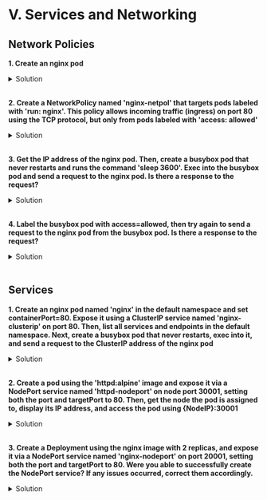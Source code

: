# V.	Services and Networking

## Network Policies

**1. Create an nginx pod**

<details><summary>Solution</summary>

<p>

```bash
kubectl run nginx --image=nginx
```
</p>
</details>
<br/>

**2. Create a NetworkPolicy named 'nginx-netpol' that targets pods labeled with 'run: nginx'. This policy allows incoming traffic (ingress) on port 80 using the TCP protocol, but only from pods labeled with 'access: allowed'**

<details><summary>Solution</summary>

<p>

netpol.yaml

```YAML
apiVersion: networking.k8s.io/v1
kind: NetworkPolicy
metadata:
  name: nginx-netpol
spec:
  podSelector:
    matchLabels:
      run: nginx
  ingress:
  - from:
    - podSelector:
        matchLabels:
          access: allowed
    ports:
    - protocol: TCP
      port: 80
  policyTypes:
  - Ingress
```
```bash
kubectl apply -f netpol.yaml
kubectl get netpol
```
</p>
</details>
<br/>

**3. Get the IP address of the nginx pod. Then, create a busybox pod that never restarts and runs the command 'sleep 3600'. Exec into the busybox pod and send a request to the nginx pod. Is there a response to the request?**

<details><summary>Solution</summary>

<p>

```bash
kubectl get pods -o wide
kubectl run busybox --image=busybox --restart=Never --command -- sleep 3600
kubectl exec -it busybox -- sh
wget {nginxPodIp}:80 #should not respond

```
</p>
</details>
<br/>

**4. Label the busybox pod with access=allowed, then try again to send a request to the nginx pod from the busybox pod. Is there a response to the request?**

<details><summary>Solution</summary>

<p>

```bash
kubectl label pod busybox access=allowed
kubectl exec -it busybox -- sh
wget {nginxPodIp}:80 #should respond
```
</p>
</details>
<br/>

## Services

**1. Create an nginx pod named 'nginx' in the default namespace and set containerPort=80. Expose it using a ClusterIP service named 'nginx-clusterip' on port 80. Then, list all services and endpoints in the default namespace. Next, create a busybox pod that never restarts, exec into it, and send a request to the ClusterIP address of the nginx pod**

<details><summary>Solution</summary>

<p>

```bash
kubectl run nginx --image=nginx --port=80
kubectl expose pod nginx --name=nginx-clusterip --port=80
kubectl get svc
kubectl get endpoints
kubectl run busybox --image=busybox --restart=Never -it -- sh
wget -O- {clusterIp} #should respond
```
</p>
</details>
<br/>

**2. Create a pod using the 'httpd:alpine' image and expose it via a NodePort service named 'httpd-nodeport' on node port 30001, setting both the port and targetPort to 80. Then, get the node the pod is assigned to, display its IP address, and access the pod using {NodeIP}:30001**

<details><summary>Solution</summary>

<p>

```bash
kubectl run httpd --image=httpd:alpine
kubectl expose pod httpd --name=httpd-nodeport --port=80 --target-port=80 --type=NodePort --dry-run=client -o yaml > httpd-svc.yaml
```
httpd-svc.yaml

```YAML
apiVersion: v1
kind: Service
metadata:
  creationTimestamp: null
  labels:
    run: httpd
  name: httpd-nodeport
spec:
  ports:
  - port: 80
    protocol: TCP
    targetPort: 80
    nodePort: 30001   #add
  selector:
    run: httpd
  type: NodePort
status:
  loadBalancer: {}
```
```bash
kubectl apply -f httpd-svc.yaml
kubectl get svc
kubectl describe pod httpd | grep -i node #get node IP
curl {nodeIp}:30001 #should respond
```
</p>
</details>
<br/>

**3. Create a Deployment using the nginx image with 2 replicas, and expose it via a NodePort service named 'nginx-nodeport' on port 20001, setting both the port and targetPort to 80. Were you able to successfully create the NodePort service? If any issues occurred, correct them accordingly.**

<details><summary>Solution</summary>

<p>

```bash
kubectl create deploy nginx --image=nginx --replicas=2
kubectl expose deploy nginx --name=nginx-nodeport --port=80 --target-port=80 --type=NodePort --dry-run=client -o yaml > nginx-svc.yaml
```
nginx-svc.yaml

```YAML
apiVersion: v1
kind: Service
metadata:
  creationTimestamp: null
  labels:
    app: nginx
  name: nginx-nodeport
spec:
  ports:
  - port: 80
    protocol: TCP
    targetPort: 80
    nodePort: 20001     #add
  selector:
    app: nginx
  type: NodePort
status:
  loadBalancer: {}
```
```bash
kubectl apply -f httpd-svc.yaml #should display error; resolve it by setting the nodePort to a number within the valid range
```
</p>
</details>
<br/>